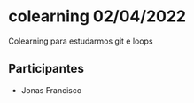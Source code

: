 # colearning 02/04/2022

Colearning para estudarmos git e loops

## Participantes

- Jonas Francisco